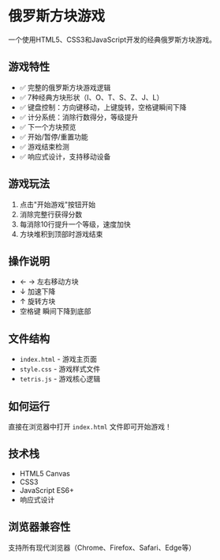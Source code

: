 # 俄罗斯方块游戏

一个使用HTML5、CSS3和JavaScript开发的经典俄罗斯方块游戏。

## 游戏特性

- ✅ 完整的俄罗斯方块游戏逻辑
- ✅ 7种经典方块形状（I、O、T、S、Z、J、L）
- ✅ 键盘控制：方向键移动，上键旋转，空格键瞬间下降
- ✅ 计分系统：消除行数得分，等级提升
- ✅ 下一个方块预览
- ✅ 开始/暂停/重置功能
- ✅ 游戏结束检测
- ✅ 响应式设计，支持移动设备

## 游戏玩法

1. 点击"开始游戏"按钮开始
2. 消除完整行获得分数
3. 每消除10行提升一个等级，速度加快
4. 方块堆积到顶部时游戏结束

## 操作说明

- ← → 左右移动方块
- ↓ 加速下降
- ↑ 旋转方块
- 空格键 瞬间下降到底部

## 文件结构

- `index.html` - 游戏主页面
- `style.css` - 游戏样式文件
- `tetris.js` - 游戏核心逻辑

## 如何运行

直接在浏览器中打开 `index.html` 文件即可开始游戏！

## 技术栈

- HTML5 Canvas
- CSS3
- JavaScript ES6+
- 响应式设计

## 浏览器兼容性

支持所有现代浏览器（Chrome、Firefox、Safari、Edge等）
